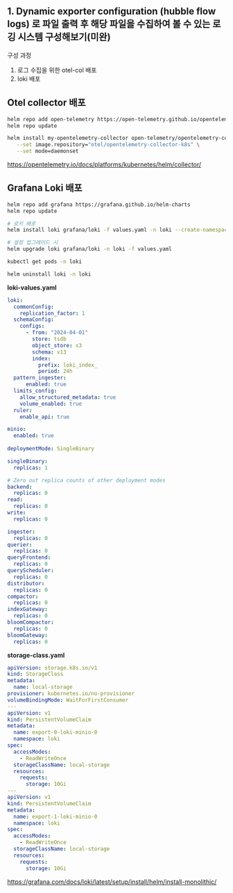 ## 1. Dynamic exporter configuration (hubble flow logs) 로 파일 출력 후 해당 파일을 수집하여 볼 수 있는 로깅 시스템 구성해보기(미완)

구성 과정
1. 로그 수집을 위한 otel-col 배포
2. loki 배포 

## Otel collector 배포
```sh
helm repo add open-telemetry https://open-telemetry.github.io/opentelemetry-helm-charts
helm repo update

helm install my-opentelemetry-collector open-telemetry/opentelemetry-collector \
   --set image.repository="otel/opentelemetry-collector-k8s" \
   --set mode=daemonset 
```
https://opentelemetry.io/docs/platforms/kubernetes/helm/collector/


## Grafana Loki 배포
```sh
helm repo add grafana https://grafana.github.io/helm-charts
helm repo update

# 로키 배포
helm install loki grafana/loki -f values.yaml -n loki --create-namespace

# 설정 업그레이드 시 
helm upgrade loki grafana/loki -n loki -f values.yaml

kubectl get pods -n loki

helm uninstall loki -n loki

```

**loki-values.yaml**
```yaml
loki:
  commonConfig:
    replication_factor: 1
  schemaConfig:
    configs:
      - from: "2024-04-01"
        store: tsdb
        object_store: s3
        schema: v13
        index:
          prefix: loki_index_
          period: 24h
  pattern_ingester:
      enabled: true
  limits_config:
    allow_structured_metadata: true
    volume_enabled: true
  ruler:
    enable_api: true

minio:
  enabled: true
      
deploymentMode: SingleBinary

singleBinary:
  replicas: 1

# Zero out replica counts of other deployment modes
backend:
  replicas: 0
read:
  replicas: 0
write:
  replicas: 0

ingester:
  replicas: 0
querier:
  replicas: 0
queryFrontend:
  replicas: 0
queryScheduler:
  replicas: 0
distributor:
  replicas: 0
compactor:
  replicas: 0
indexGateway:
  replicas: 0
bloomCompactor:
  replicas: 0
bloomGateway:
  replicas: 0
```

**storage-class.yaml**
```yaml
apiVersion: storage.k8s.io/v1
kind: StorageClass
metadata:
  name: local-storage
provisioner: kubernetes.io/no-provisioner
volumeBindingMode: WaitForFirstConsumer
---
apiVersion: v1
kind: PersistentVolumeClaim
metadata:
  name: export-0-loki-minio-0
  namespace: loki
spec:
  accessModes:
    - ReadWriteOnce
  storageClassName: local-storage
  resources:
    requests:
      storage: 10Gi
---
apiVersion: v1
kind: PersistentVolumeClaim
metadata:
  name: export-1-loki-minio-0
  namespace: loki
spec:
  accessModes:
    - ReadWriteOnce
  storageClassName: local-storage
  resources:
    requests:
      storage: 10Gi
```

https://grafana.com/docs/loki/latest/setup/install/helm/install-monolithic/
